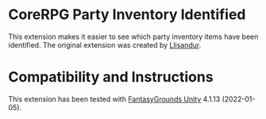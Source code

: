 # CoreRPG Party Inventory Identified
This extension makes it easier to see which party inventory items have been identified.
The original extension was created by [Llisandur](https://www.fantasygrounds.com/forums/member.php?61628-Llisandur).

# Compatibility and Instructions
This extension has been tested with [FantasyGrounds Unity](https://www.fantasygrounds.com/home/FantasyGroundsUnity.php) 4.1.13 (2022-01-05).

